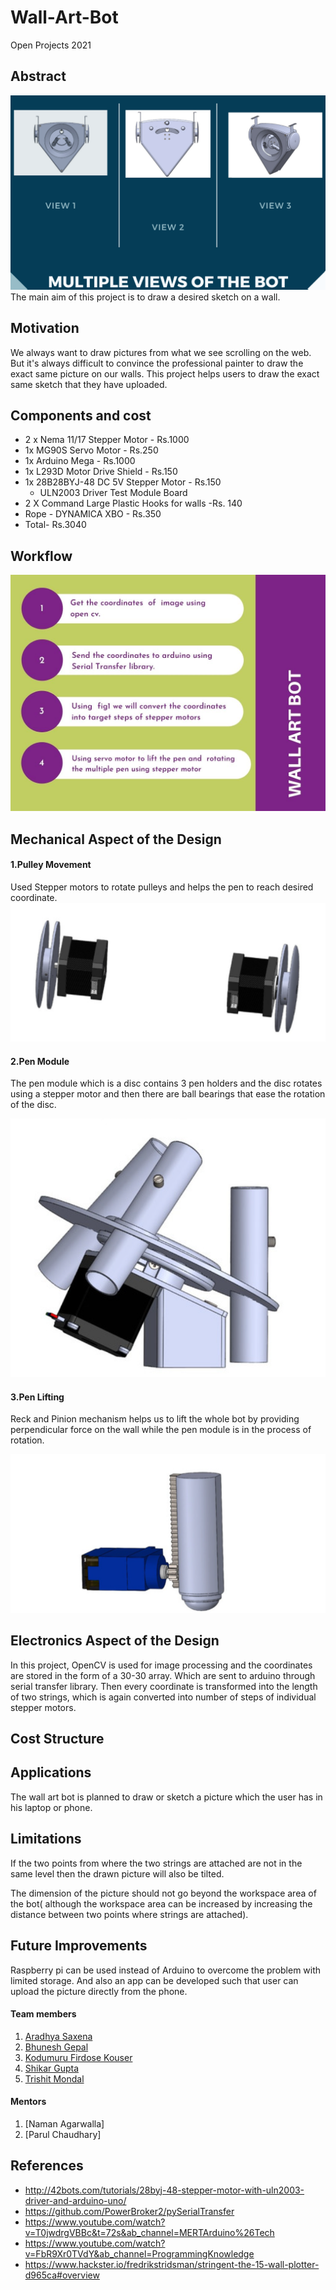 # Wall-Art-Bot
Open Projects 2021

## Abstract
![](Image%20and%20Videos/Mechanical%20Design%20Images/Multiple%20view.png)
The main aim of this project is to draw a desired sketch on a wall.

## Motivation
We always want to draw pictures from what we see scrolling on the web. But it's always difficult to convince the professional painter to draw the exact same picture on our walls. This project helps users to draw the exact same sketch that they have uploaded.

## Components and cost
* 2 x Nema 11/17 Stepper Motor       - Rs.1000                                     
* 1x MG90S Servo Motor               - Rs.250                                     
* 1x Arduino Mega                    - Rs.1000                                     
* 1x L293D Motor Drive Shield        - Rs.150                                    
* 1x 28B28BYJ-48 DC 5V Stepper Motor - Rs.150
  + ULN2003 Driver Test Module Board
* 2 X Command Large Plastic Hooks for walls -Rs. 140
* Rope - DYNAMICA XBO       	     - Rs.350
* Total- Rs.3040				     
## Workflow
   ![](Report%20and%20Poster/workflow.jpg)
## Mechanical Aspect of the Design
   #### 1.Pulley Movement
   Used Stepper motors to rotate pulleys and helps the pen to reach desired coordinate.
   ![](Image%20and%20Videos/Mechanical%20Design%20Images/Pulley%20movement.png)
   #### 2.Pen Module
   The pen module which is a disc contains 3 pen holders and the disc rotates using a stepper motor and then there are ball bearings that ease the rotation of the disc.
   
   ![](Image%20and%20Videos/Mechanical%20Design%20Images/Pen%20module.png)
   #### 3.Pen Lifting
   Reck and Pinion mechanism helps us to lift the whole bot by providing perpendicular force on the wall while the pen module is in the process of rotation.
 
  ![](Image%20and%20Videos/Mechanical%20Design%20Images/Pen%20lifting.png)
## Electronics Aspect of the Design
 In this project, OpenCV is used for image processing and the coordinates are stored in the form of a 30-30 array. Which are sent to arduino through serial transfer library. Then every coordinate is transformed into the length of two strings, which is again converted into number of steps of individual stepper motors.
## Cost Structure

## Applications
The wall art bot is planned to draw or sketch a picture which the user has in his laptop or phone.
## Limitations

If the two points from where the two strings are attached are not in the same level then the drawn picture will also be tilted.

The dimension of the picture should not go beyond the workspace area of the bot( although the workspace area can be increased by increasing the distance between two points where strings are attached).

## Future Improvements
Raspberry pi can be used instead of Arduino to overcome the problem with limited storage. And also an app can be developed such that user can upload the picture directly from the phone.
#### Team members

1. [Aradhya Saxena](https://github.com/aries2001)
2. [Bhunesh Gepal](https://github.com/Bhunesh22)
3. [Kodumuru Firdose Kouser](https://github.com/fidosekouser1902)
4. [Shikar Gupta](https://github.com/shikhar2624)
5. [Trishit Mondal](https://github.com/trishit-byte)


#### Mentors
1. [Naman Agarwalla]
2. [Parul Chaudhary]

## References
* http://42bots.com/tutorials/28byj-48-stepper-motor-with-uln2003-driver-and-arduino-uno/
* https://github.com/PowerBroker2/pySerialTransfer
* https://www.youtube.com/watch?v=T0jwdrgVBBc&t=72s&ab_channel=MERTArduino%26Tech
* https://www.youtube.com/watch?v=FbR9Xr0TVdY&ab_channel=ProgrammingKnowledge
* https://www.hackster.io/fredrikstridsman/stringent-the-15-wall-plotter-d965ca#overview
